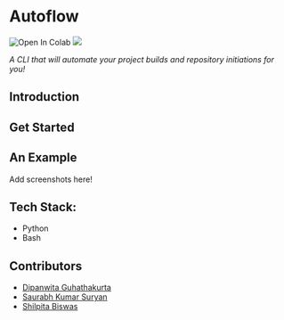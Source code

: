 # Autoflow
![Open In Colab](https://img.shields.io/github/issues-closed/MLH-Fellowship/autoflow?color=blue&style=for-the-badge)
![](https://img.shields.io/github/issues-pr-closed/MLH-Fellowship/autoflow?color=yellow&style=for-the-badge)


 *A CLI that will automate your project builds and repository initiations for you!*

## Introduction 


## Get Started


## An Example
Add screenshots here!

## Tech Stack:
 - Python
 - Bash

## Contributors
 - [Dipanwita Guhathakurta](https://github.com/susiejojo)
 - [Saurabh Kumar Suryan](https://github.com/sksuryan)
 - [Shilpita Biswas](https://github.com/sh-biswas)
